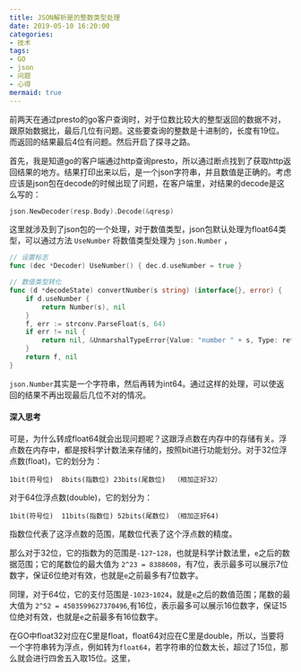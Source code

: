 ```yaml
---
title: JSON解析是的整数类型处理
date: 2019-05-10 16:20:00
categories:
- 技术
tags:
- GO
- json
- 问题
- 心得
mermaid: true
---
```


前两天在通过presto的go客户查询时，对于位数比较大的整型返回的数据不对，跟原始数据比，最后几位有问题。这些要查询的整数是十进制的，长度有19位。而返回的结果最后4位有问题。然后开启了探寻之路。

首先，我是知道go的客户端通过http查询presto，所以通过断点找到了获取http返回结果的地方。结果打印出来以后，是一个json字符串，并且数值是正确的。考虑应该是json包在decode的时候出现了问题，在客户端里，对结果的decode是这么写的：
```GO
json.NewDecoder(resp.Body).Decode(&qresp)
```
这里就涉及到了json包的一个处理，对于数值类型，json包默认处理为float64类型，可以通过方法 `UseNumber` 将数值类型处理为 `json.Number` ，
```GO
// 设置标志
func (dec *Decoder) UseNumber() { dec.d.useNumber = true }

// 数值类型转化
func (d *decodeState) convertNumber(s string) (interface{}, error) {
	if d.useNumber {
		return Number(s), nil
	}
	f, err := strconv.ParseFloat(s, 64)
	if err != nil {
		return nil, &UnmarshalTypeError{Value: "number " + s, Type: reflect.TypeOf(0.0), Offset: int64(d.off)}
	}
	return f, nil
}
```
`json.Number`其实是一个字符串，然后再转为int64。通过这样的处理，可以使返回的结果不再出现最后几位不对的情况。

#### 深入思考

可是，为什么转成float64就会出现问题呢？这跟浮点数在内存中的存储有关。浮点数在内存中，都是按科学计数法来存储的，按照bit进行功能划分。对于32位浮点数(float)，它的划分为：
```
1bit(符号位)  8bits(指数位) 23bits(尾数位)  （相加正好32）
```
对于64位浮点数(double)，它的划分为：
```
1bit(符号位)  11bits(指数位) 52bits(尾数位) （相加正好64)
```
指数位代表了这浮点数的范围，尾数位代表了这个浮点数的精度。

那么对于32位，它的指数为的范围是`-127`-`128`，也就是科学计数法里，`e`之后的数据范围；它的尾数位的最大值为 `2^23 = 8388608`，有7位，表示最多可以展示7位数字，保证6位绝对有效，也就是`e`之前最多有7位数字。

同理，对于64位，它的支付范围是`-1023`-`1024`，就是`e`之后的数值范围；尾数的最大值为 `2^52 = 4503599627370496`,有16位，表示最多可以展示16位数字，保证15位绝对有效，也就是`e`之前最多有16位数字。

在GO中float32对应在C里是float，float64对应在C里是double，所以，当要将一个字符串转为浮点，例如转为`float64`，若字符串的位数太长，超过了15位，那么就会进行四舍五入取15位。这里，